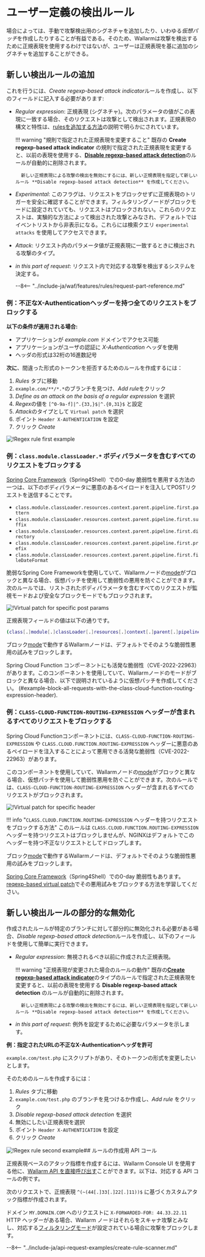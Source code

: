 [link-regex]: https://github.com/yandex/pire

[img-regex-example1]: ../../images/user-guides/rules/regex-rule-1.png
[img-regex-example2]: ../../images/user-guides/rules/regex-rule-2.png
[img-regex-id]: ../../images/user-guides/rules/regex-id.png

# ユーザー定義の検出ルール

場合によっては、手動で攻撃検出用のシグネチャを追加したり、いわゆる*仮想パッチ*を作成したりすることが有益である。そのため、Wallarmは攻撃を検出するために正規表現を使用するわけではないが、ユーザーは正規表現を基に追加のシグネチャを追加することができる。

## 新しい検出ルールの追加

これを行うには、*Create regexp-based attack indicator*ルールを作成し、以下のフィールドに記入する必要があります:

* *Regular expression*: 正規表現 (シグネチャ)。次のパラメータの値がこの表現に一致する場合、そのリクエストは攻撃として検出されます。正規表現の構文と特性は、[rulesを追加する方法](add-rule.md#condition-type-regex)の説明で明らかにされています。

    !!! warning "規則で指定された正規表現を変更すること"
        既存の **Create regexp-based attack indicator** の規則で指定された正規表現を変更すると、以前の表現を使用する、[**Disable regexp-based attack detection**](#partial-disabling-of-a-new-detection-rule)のルールが自動的に削除されます。

        新しい正規表現による攻撃の検出を無効にするには、新しい正規表現を指定して新しいルール **Disable regexp-based attack detection** を作成してください。

* *Experimental*: このフラグは、リクエストをブロックせずに正規表現のトリガーを安全に確認することができます。フィルタリングノードがブロックモードに設定されていても、リクエストはブロックされない。これらのリクエストは、実験的な方法によって検出された攻撃とみなされ、デフォルトではイベントリストから非表示になる。これらには検索クエリ `experimental attacks` を使用してアクセスできます。

* *Attack*: リクエスト内のパラメータ値が正規表現に一致するときに検出される攻撃のタイプ。

* *in this part of request*: リクエスト内で対応する攻撃を検出するシステムを決定する。

    --8<-- "../include-ja/waf/features/rules/request-part-reference.md"

### 例：不正なX-Authenticationヘッダーを持つ全てのリクエストをブロックする

**以下の条件が適用される場合:**

* アプリケーションが *example.com* ドメインでアクセス可能
* アプリケーションがユーザの認証に *X-Authentication* ヘッダを使用
* ヘッダの形式は32桁の16進数記号

**次に**、間違った形式のトークンを拒否するためのルールを作成するには：

1. *Rules* タブに移動
2. `example.com/**/*.*`のブランチを見つけ、*Add rule*をクリック
3. *Define as an attack on the basis of a regular expression* を選択
4. *Regex*の値を `[^0-9a-f]|^.{33,}$|^.{0,31}$` と設定
5. *Attack*のタイプとして `Virtual patch` を選択
6. ポイント `Header X-AUTHENTICATION` を設定
7. クリック *Create*

![!Regex rule first example][img-regex-example1]

### 例：`class.module.classLoader.*` ボディパラメータを含むすべてのリクエストをブロックする

[Spring Core Framework](https://docs.spring.io/spring-framework/docs/3.2.x/spring-framework-reference/html/overview.html)（Spring4Shell）での0-day 脆弱性を悪用する方法の一つは、以下のボディパラメータに悪意のあるペイロードを注入してPOSTリクエストを送信することです。

* `class.module.classLoader.resources.context.parent.pipeline.first.pattern`
* `class.module.classLoader.resources.context.parent.pipeline.first.suffix`
* `class.module.classLoader.resources.context.parent.pipeline.first.directory`
* `class.module.classLoader.resources.context.parent.pipeline.first.prefix`
* `class.module.classLoader.resources.context.parent.pipeline.first.fileDateFormat`

脆弱なSpring Core Frameworkを使用していて、Wallarmノードの[mode](../../admin-en/configure-wallarm-mode.md#available-filtration-modes)がブロックと異なる場合、仮想パッチを使用して脆弱性の悪用を防ぐことができます。次のルールでは、リストされたボディパラメータを含むすべてのリクエストが監視モードおよび安全なブロックモードでもブロックされます。

![!Virtual patch for specific post params](../../images/user-guides/rules/regexp-rule-post-params-spring.png)

正規表現フィールドの値は以下の通りです。

```bash
(class[.]module[.]classLoader[.]resources[.]context[.]parent[.]pipeline[.]first[.])(pattern|suffix|directory|prefix|fileDateFormat)
```

ブロック[mode](../../admin-en/configure-wallarm-mode.md#available-filtration-modes)で動作するWallarmノードは、デフォルトでそのような脆弱性悪用の試みをブロックします。

Spring Cloud Function コンポーネントにも活発な脆弱性（CVE-2022-22963）があります。このコンポーネントを使用していて、Wallarmノードのモードがブロックと異なる場合、以下で説明されているように仮想パッチを作成してください。
 (#example-block-all-requests-with-the-class-cloud-function-routing-expression-header).

### 例：`CLASS-CLOUD-FUNCTION-ROUTING-EXPRESSION` ヘッダーが含まれるすべてのリクエストをブロックする

Spring Cloud Functionコンポーネントには、`CLASS-CLOUD-FUNCTION-ROUTING-EXPRESSION` や `CLASS.CLOUD.FUNCTION.ROUTING-EXPRESSION` ヘッダーに悪意のあるペイロードを注入することによって悪用できる活発な脆弱性（CVE-2022-22963）があります。

このコンポーネントを使用していて、Wallarmノードの[mode](../../admin-en/configure-wallarm-mode.md#available-filtration-modes)がブロックと異なる場合、仮想パッチを使用して脆弱性悪用を防ぐことができます。次のルールでは、`CLASS-CLOUD-FUNCTION-ROUTING-EXPRESSION` ヘッダーが含まれるすべてのリクエストがブロックされます。

![!Virtual patch for specific header](../../images/user-guides/rules/regexp-rule-header-spring.png)

!!! info "`CLASS.CLOUD.FUNCTION.ROUTING-EXPRESSION` ヘッダーを持つリクエストをブロックする方法"
    このルールは `CLASS.CLOUD.FUNCTION.ROUTING-EXPRESSION` ヘッダーを持つリクエストはブロックしませんが、NGINXはデフォルトでこのヘッダーを持つ不正なリクエストとしてドロップします。

ブロック[mode](../../admin-en/configure-wallarm-mode.md#available-filtration-modes)で動作するWallarmノードは、デフォルトでそのような脆弱性悪用の試みをブロックします。

[Spring Core Framework](https://docs.spring.io/spring-framework/docs/3.2.x/spring-framework-reference/html/overview.html)（Spring4Shell）での0-day 脆弱性もあります。[reqexp-based virtual patch](#example-block-all-requests-with-the-classmoduleclassloader-body-parameters)でその悪用試みをブロックする方法を学習してください。

## 新しい検出ルールの部分的な無効化

作成されたルールが特定のブランチに対して部分的に無効化される必要がある場合、*Disable regexp-based attack detection*ルールを作成し、以下のフィールドを使用して簡単に実行できます。

- *Regular expression*: 無視されるべき以前に作成された正規表現。

    !!! warning "正規表現が変更された場合のルールの動作"
        既存の[**Create regexp-based attack indicator**](#adding-a-new-detection-rule)のタイプのルールで指定された正規表現を変更すると、以前の表現を使用する **Disable regexp-based attack detection** のルールが自動的に削除されます。

        新しい正規表現による攻撃の検出を無効にするには、新しい正規表現を指定して新しいルール **Disable regexp-based attack detection** を作成してください。

- *in this part of request*: 例外を設定するために必要なパラメータを示します。

**例：指定されたURLの不正なX-Authenticationヘッダを許可**

`example.com/test.php` にスクリプトがあり、そのトークンの形式を変更したいとします。

そのためのルールを作成するには：

1. *Rules* タブに移動
1. `example.com/test.php` のブランチを見つけるか作成し、*Add rule* をクリック
1. *Disable regexp-based attack detection* を選択
1. 無効にしたい正規表現を選択
1. ポイント `Header X-AUTHENTICATION` を設定
1. クリック *Create*

![!Regex rule second example][img-regex-example2]## ルールの作成用 API コール

正規表現ベースのアタック指標を作成するには、Wallarm Console UI を使用する他に、[Wallarm API を直接呼び出す](../../api/overview.md)ことができます。以下は、対応する API コールの例です。

次のリクエストで、正規表現 `^(~(44[.]33[.]22[.]11))$` に基づくカスタムアタック指標が作成されます。

ドメイン `MY.DOMAIN.COM` へのリクエストに `X-FORWARDED-FOR: 44.33.22.11` HTTP ヘッダーがある場合、Wallarm ノードはそれらをスキャナ攻撃とみなし、対応する[フィルタリングモード](../../admin-en/configure-wallarm-mode.md)が設定されている場合に攻撃をブロックします。

--8<-- "../include-ja/api-request-examples/create-rule-scanner.md"